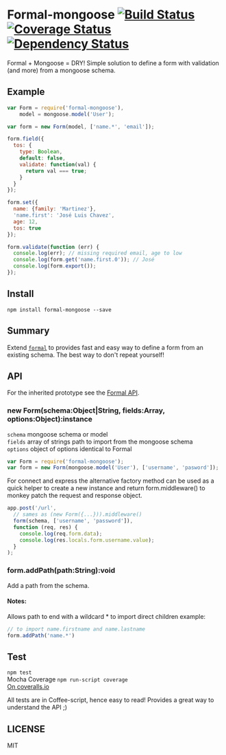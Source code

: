 # Formal-mongoose [![Build Status](https://travis-ci.org/nrako/formal-mongoose.png?branch=master)](https://travis-ci.org/nrako/formal-mongoose) [![Coverage Status](https://coveralls.io/repos/nrako/formal-mongoose/badge.png?branch=master)](https://coveralls.io/r/nrako/formal) [![Dependency Status](https://gemnasium.com/nrako/formal-mongoose.png)](https://gemnasium.com/nrako/formal-mongoose)

Formal + Mongoose = DRY! Simple solution to define a form with validation (and more) from a mongoose schema.

## Example

```javascript
var Form = require('formal-mongoose'),
    model = mongoose.model('User');

var form = new Form(model, ['name.*', 'email']);

form.field({
  tos: {
    type: Boolean,
    default: false,
    validate: function(val) {
      return val === true;
    }
  }
});

form.set({
  name: {family: 'Martinez'},
  'name.first': 'José Luis Chavez',
  age: 12,
  tos: true
});

form.validate(function (err) {
  console.log(err); // missing required email, age to low
  console.log(form.get('name.first.0')); // José
  console.log(form.export());
});
```

## Install
`npm install formal-mongoose --save`

## Summary

Extend [`formal`](https://github.com/nrako/formal) to provides fast and easy way to define a form from an existing schema. The best way to don't repeat yourself!

## API

For the inherited prototype see the [Formal API](http://nrako.github.io/formal).

### new Form(schema:Object|String, fields:Array, options:Object):instance

`schema` mongoose schema or model  
`fields` array of strings path to import from the mongoose schema  
`options` object of options identical to Formal

```javascript
var Form = require('formal-mongoose');
var form = new Form(mongoose.model('User'), ['username', 'pasword']);
```

For connect and express the alternative factory method can be used as a quick helper to
create a new instance and return form.middleware() to monkey patch the request and
response object.

```javascript
app.post('/url',
  // sames as (new Form({...})).middleware()
  form(schema, ['username', 'password']),
  function (req, res) {
    console.log(req.form.data);
    console.log(res.locals.form.username.value);
  }
);
```

### form.addPath(path:String):void

Add a path from the schema.

#### Notes:
Allows path to end with a wildcard * to import direct children example:

```javascript
// to import name.firstname and name.lastname
form.addPath('name.*')
```

## Test
`npm test`  
Mocha Coverage
`npm run-script coverage`  
[On coveralls.io](https://coveralls.io/r/nrako/formal-mongoose)

All tests are in Coffee-script, hence easy to read! Provides a great way to understand the API ;)

## LICENSE

MIT
